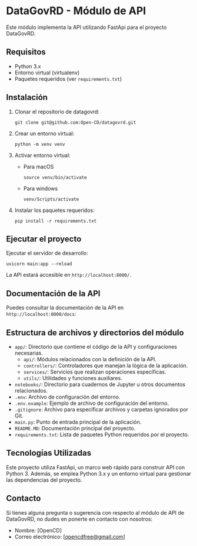 # DataGovRD - Módulo de API

Este módulo implementa la API utilizando FastApi para el proyecto DataGovRD.

## Requisitos

- Python 3.x
- Entorno virtual (virtualenv)
- Paquetes requeridos (ver `requirements.txt`)

## Instalación

1. Clonar el repositorio de datagovrd:

   ```shell
   git clone git@github.com:Open-CD/datagovrd.git
   ```

2. Crear un entorno virtual:

   ```shell
   python -m venv venv
   ```

3. Activar entorno virtual:

   - Para macOS
     ```shell
     source venv/bin/activate
     ```
   - Para windows
     ```shell
     venv/Scripts/activate
     ```

4. Instalar los paquetes requeridos:

   ```shell
   pip install -r requirements.txt
   ```

## Ejecutar el proyecto

Ejecutar el servidor de desarrollo:

```shell
uvicorn main:app --reload
```

La API estará accesible en `http://localhost:8000/`.

## Documentación de la API

Puedes consultar la documentación de la API en `http://localhost:8000/docs`:

## Estructura de archivos y directorios del módulo

- `app/`: Directorio que contiene el código de la API y configuraciones necesarias.
  - `api/`: Módulos relacionados con la definición de la API.
  - `controllers/`: Controladores que manejan la lógica de la aplicación.
  - `services/`: Servicios que realizan operaciones específicas.
  - `utils/`: Utilidades y funciones auxiliares.
- `notebooks/`: Directorio para cuadernos de Jupyter u otros documentos relacionados.
- `.env`: Archivo de configuración del entorno.
- `.env.example`: Ejemplo de archivo de configuración del entorno.
- `.gitignore`: Archivo para especificar archivos y carpetas ignorados por Git.
- `main.py`: Punto de entrada principal de la aplicación.
- `README.MD`: Documentación principal del proyecto.
- `requirements.txt`: Lista de paquetes Python requeridos por el proyecto.

## Tecnologías Utilizadas

Este proyecto utiliza FastApi, un marco web rápido para construir API con Python 3. Además, se emplea Python 3.x y un entorno virtual para gestionar las dependencias del proyecto.

## Contacto

Si tienes alguna pregunta o sugerencia con respecto al módulo de API de DataGovRD, no dudes en ponerte en contacto con nosotros:

- Nombre: [OpenCD]
- Correo electrónico: [opencdfree@gmail.com]
